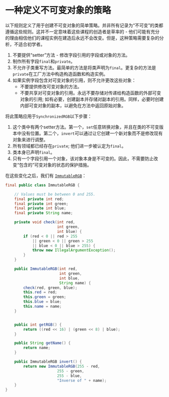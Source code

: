 # 一种定义不可变对象的策略

以下规则定义了用于创建不可变对象的简单策略。并非所有记录为“不可变”的类都遵循这些规则。这并不一定意味着这些课程的创造者是草率的 - 他们可能有充分的理由相信他们的课程实例在建造后永远不会改变。但是，这种策略需要复杂的分析，不适合初学者。

1. 不要提供“setter”方法 - 修改字段引用的字段或对象的方法。
2. 制作所有字段`final`和`private`。
3. 不允许子类重写方法。最简单的方法是将类声明为`final`。更复杂的方法是`private`在工厂方法中构造构造函数和构造实例。
4. 如果实例字段包含对可变对象的引用，则不允许更改这些对象：
   - 不要提供修改可变对象的方法。
   - 不要共享对可变对象的引用。永远不要存储对传递给构造函数的外部可变对象的引用; 如有必要，创建副本并存储对副本的引用。同样，必要时创建内部可变对象的副本，以避免在方法中返回原始对象。

将此策略应用于`SynchronizedRGB`以下步骤：

1. 这个类中有两个setter方法。第一个，`set`任意转换对象，并且在类的不可变版本中没有位置。第二个，`invert`可以通过让它创建一个新对象而不是修改现有对象来进行调整。
2. 所有领域都已经存在`private`; 他们进一步被认定为`final`。
3. 类本身已声明`final`。
4. 只有一个字段引用一个对象，该对象本身是不可变的。因此，不需要防止改变“包含的”可变对象的状态的保护措施。

在这些变化之后，我们有 [`ImmutableRGB`](examples/ImmutableRGB.java)：

```java
final public class ImmutableRGB {

    // Values must be between 0 and 255.
    final private int red;
    final private int green;
    final private int blue;
    final private String name;

    private void check(int red,
                       int green,
                       int blue) {
        if (red < 0 || red > 255
            || green < 0 || green > 255
            || blue < 0 || blue > 255) {
            throw new IllegalArgumentException();
        }
    }

    public ImmutableRGB(int red,
                        int green,
                        int blue,
                        String name) {
        check(red, green, blue);
        this.red = red;
        this.green = green;
        this.blue = blue;
        this.name = name;
    }


    public int getRGB() {
        return ((red << 16) | (green << 8) | blue);
    }

    public String getName() {
        return name;
    }

    public ImmutableRGB invert() {
        return new ImmutableRGB(255 - red,
                       255 - green,
                       255 - blue,
                       "Inverse of " + name);
    }
}
```

